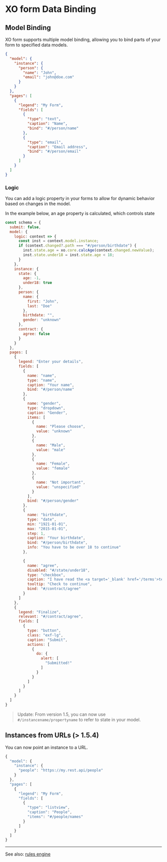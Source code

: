 # XO form Data Binding

## Model Binding

XO form supports multiple model binding, allowing you to bind parts of your form to specified data models.

```json
{
  "model": {
    "instance": {
      "person": {
        "name": "John",
        "email": "john@doe.com"
      }
    }
  },
  "pages": [
    {
      "legend": "My Form",
      "fields": [
        {
          "type": "text",
          "caption": "Name",
          "bind": "#/person/name"
        },
        {
          "type": "email",
          "caption": "Email address",
          "bind": "#/person/email"
        }
      ]
    }
  ]
}
```

### Logic 

You can add a logic property in your forms to allow for dynamic behavior based on changes in the model.

In the example below, an age property is calculated, which controls state 

```js
const schema = {
  submit: false,
  model: {
    logic: context => {
      const inst = context.model.instance;
      if (context.changed?.path === "#/person/birthdate") {
        inst.state.age = xo.core.calcAge(context.changed.newValue);
        inst.state.under18 = inst.state.age < 18;
      }
    },
    instance: {
      state: {
        age: -1,
        under18: true
      },
      person: {
        name: {
          first: "John",
          last: "Doe"
        },
        birthdate: "",
        gender: "unknown"
      },
      contract: {
        agree: false
      }
    }
  },
  pages: [
    {
      legend: "Enter your details",
      fields: [
        {
          name: "name",
          type: "name",
          caption: "Your name",
          bind: "#/person/name"
        },
        {
          name: "gender",
          type: "dropdown",
          caption: "Gender",
          items: [
            {
              name: "Please choose",
              value: "unknown"
            },
            {
              name: "Male",
              value: "male"
            },
            {
              name: "Female",
              value: "female"
            },
            {
              name: "Not important",
              value: "unspecified"
            }
          ],
          bind: "#/person/gender"
        },
        {
          name: "birthdate",
          type: "date",
          min: "1921-01-01",
          max: "2015-01-01",
          step: 1,
          caption: "Your birthdate",
          bind: "#/person/birthdate",
          info: "You have to be over 18 to continue"
        },

        {
          name: "agree",
          disabled: "#/state/under18",
          type: "checkbox",
          caption: "I have read the <a target='_blank' href='/terms'>terms & conditions</a> and agree to proceed",
          tooltip: "Check to continue",
          bind: "#/contract/agree"
        }
      ]
    },
    {
      legend: "Finalize",
      relevant: "#/contract/agree",
      fields: [
        {
          type: "button",
          class: "exf-lg",
          caption: "Submit",
          actions: [
            {
              do: {
                alert: [
                  "Submitted!"
                ]
              }
            }
          ]
        }
      ]
    }
  ]
}
```

> Update: From version 1.5, you can now use ```#/instancename/propertyname``` to refer to state in your model.

## Instances from URLs (> 1.5.4)

You can now point an instance to a URL.

```js
{
  "model": {
    "instance": {
      "people": "https://my.rest.api/people"
    }
  },
  "pages": [
    {
      "legend": "My Form",
      "fields": [
        {
          "type": "listview",
          "caption": "People",
          "items": "#/people/names"
        }
      ]
    }
  ]
}

```


---
See also: [rules engine](./rules.md)
